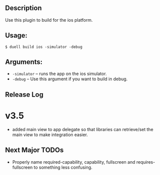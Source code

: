 ## Description

Use this plugin to build for the ios platform.
## Usage:
`$ duell build ios -simulator -debug`
## Arguments:
* `-simulator` &ndash; runs the app on the ios simulator.
* `-debug` &ndash; Use this argument if you want to build in debug.

## Release Log

# v3.5
* added main view to app delegate so that libraries can retrieve/set the main view to make integration easier.


## Next Major TODOs

* Properly name required-capability, capability, fullscreen and requires-fullscreen to something less confusing.
